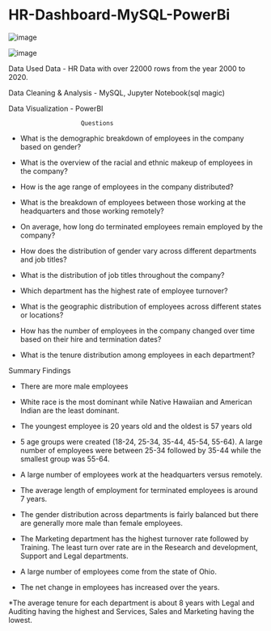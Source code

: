 # HR-Dashboard-MySQL-PowerBi
![image](https://user-images.githubusercontent.com/108272722/233775946-2dec83b4-e74a-4c94-a0b0-e62e30b6a789.png)

![image](https://user-images.githubusercontent.com/108272722/233777247-ad869ad9-3734-4adf-b2d0-58be011c7fc7.png)



Data Used
Data - HR Data with over 22000 rows from the year 2000 to 2020.

Data Cleaning & Analysis - MySQL, Jupyter Notebook(sql magic)

Data Visualization - PowerBI

                        Questions
* What is the demographic breakdown of employees in the company based on gender?

* What is the overview of the racial and ethnic makeup of employees in the company?

* How is the age range of employees in the company distributed?

* What is the breakdown of employees between those working at the headquarters and those working remotely?

* On average, how long do terminated employees remain employed by the company?

* How does the distribution of gender vary across different departments and job titles?

* What is the distribution of job titles throughout the company?

* Which department has the highest rate of employee turnover?

* What is the geographic distribution of employees across different states or locations?

* How has the number of employees in the company changed over time based on their hire and termination dates?

* What is the tenure distribution among employees in each department?





Summary Findings

* There are more male employees

* White race is the most dominant while Native Hawaiian and American Indian are the least dominant.

* The youngest employee is 20 years old and the oldest is 57 years old

* 5 age groups were created (18-24, 25-34, 35-44, 45-54, 55-64). A large number of employees were between 25-34 followed by 35-44 while the smallest group was 55-64.

* A large number of employees work at the headquarters versus remotely.

* The average length of employment for terminated employees is around 7 years.

* The gender distribution across departments is fairly balanced but there are generally more male than female employees.

* The Marketing department has the highest turnover rate followed by Training. The least turn over rate are in the Research and development, Support and Legal departments.

* A large number of employees come from the state of Ohio.

* The net change in employees has increased over the years.

*The average tenure for each department is about 8 years with Legal and Auditing having the highest and Services, Sales and Marketing having the lowest.
